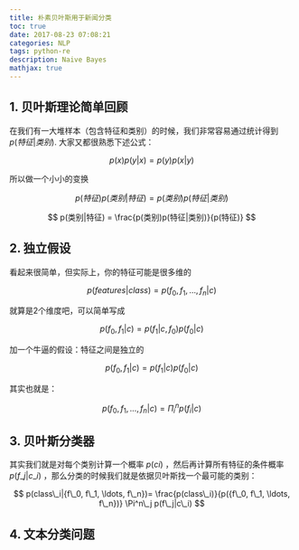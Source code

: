 ```yaml
---
title: 朴素贝叶斯用于新闻分类
toc: true
date: 2017-08-23 07:08:21
categories: NLP
tags: python-re
description: Naive Bayes
mathjax: true
---
```


<script type="text/x-mathjax-config">
  MathJax.Hub.Config({
    extensions: ["tex2jax.js"],
    jax: ["input/TeX"],
    tex2jax: {
      inlineMath: [ ['$','$'], ['\\(','\\)'] ],
      displayMath: [ ['$$','$$']],
      processEscapes: true
    }
  });
</script>
<script type="text/javascript" src="https://cdn.mathjax.org/mathjax/latest/MathJax.js?config=TeX-AMS_HTML,http://myserver.com/MathJax/config/local/local.js">
</script>

<style>
img {
        display: block !important;
        width: 400px;
        margin-left: 200px !important;
}
</style>

## 1. 贝叶斯理论简单回顾

在我们有一大堆样本（包含特征和类别）的时候，我们非常容易通过统计得到  $p(特征|类别)$.
大家又都很熟悉下述公式：

$$
p(x)p(y|x) = p(y)p(x|y)
$$

所以做一个小小的变换

$$
p(特征)p(类别|特征) = p(类别)p(特征|类别)
$$

$$
p(类别|特征) = \frac{p(类别)p(特征|类别)}{p(特征)}
$$

## 2. 独立假设

看起来很简单，但实际上，你的特征可能是很多维的

$$
p(features|class) = p({f_0, f_1, \ldots ,f_n}|c)
$$

就算是2个维度吧，可以简单写成

$$
p({f_0, f_1}|c) = p(f_1|c, f_0)p(f_0|c)
$$

加一个牛逼的假设：特征之间是独立的

$$
p({f_0, f_1}|c) = p(f_1|c)p(f_0|c)
$$

其实也就是：

$$
p({f_0, f_1, \ldots, f_n}|c) = \Pi^n_i p(f_i|c)
$$

## 3. 贝叶斯分类器

其实我们就是对每个类别计算一个概率 $p(ci)$ ，然后再计算所有特征的条件概率 $p(f\_j|c\_i)$ ，那么分类的时候我们就是依据贝叶斯找一个最可能的类别：

$$
p(class\_i|{f\_0, f\_1, \ldots, f\_n})= \frac{p(class\_i)}{p({f\_0, f\_1, \ldots, f\_n})} \Pi^n\_j p(f\_j|c\_i)
$$

## 4. 文本分类问题
